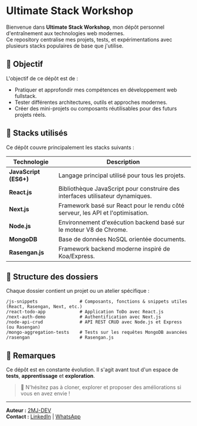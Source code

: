 # Ultimate Stack Workshop

Bienvenue dans **Ultimate Stack Workshop**, mon dépôt personnel d'entraînement aux technologies web modernes.  
Ce repository centralise mes projets, tests, et expérimentations avec plusieurs stacks populaires de base que j'utilise.

## 🚀 Objectif

L'objectif de ce dépôt est de :
- Pratiquer et approfondir mes compétences en développement web fullstack.
- Tester différentes architectures, outils et approches modernes.
- Créer des mini-projets ou composants réutilisables pour des futurs projets réels.

## 🧱 Stacks utilisés

Ce dépôt couvre principalement les stacks suivants :

| Technologie    | Description                                                                 |
|----------------|------------------------------------------------------------------------------|
| **JavaScript (ES6+)** | Langage principal utilisé pour tous les projets.                            |
| **React.js**    | Bibliothèque JavaScript pour construire des interfaces utilisateur dynamiques. |
| **Next.js**     | Framework basé sur React pour le rendu côté serveur, les API et l'optimisation. |
| **Node.js**     | Environnement d'exécution backend basé sur le moteur V8 de Chrome.            |
| **MongoDB**     | Base de données NoSQL orientée documents.                                     |
| **Rasengan.js** | Framework backend moderne inspiré de Koa/Express.        

## 📁 Structure des dossiers

Chaque dossier contient un projet ou un atelier spécifique :

```
/js-snippets                # Composants, fonctions & snippets utiles (React, Rasengan, Next, etc.)
/react-todo-app             # Application ToDo avec React.js
/next-auth-demo             # Authentification avec Next.js
/node-api-crud              # API REST CRUD avec Node.js et Express (ou Rasengan)
/mongo-aggregation-tests    # Tests sur les requêtes MongoDB avancées
/rasengan                   # Rasengan.js
```

## 📌 Remarques

Ce dépôt est en constante évolution. Il s'agit avant tout d'un espace de **tests**, **apprentissage** et **exploration**.

> 🔧 N'hésitez pas à cloner, explorer et proposer des améliorations si vous en avez envie !

---

**Auteur :** [2MJ-DEV](https://github.com/2MJ-DEV)  
**Contact :** [LinkedIn](https://www.linkedin.com/in/jules-mukadi-552045297/) | [WhatsApp](https://wa.me/243998535521)
